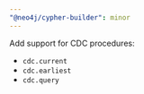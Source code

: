 ```yaml
---
"@neo4j/cypher-builder": minor
---
```


Add support for CDC procedures:

-   `cdc.current`
-   `cdc.earliest`
-   `cdc.query`
